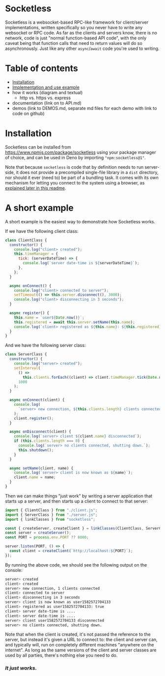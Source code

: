 # Socketless

Socketless is a websocket-based RPC-like framework for client/server implementations, written specifically so you never have to write any websocket or RPC code. As far as the clients and servers know, there is no network, code is just "normal function-based API code", with the only caveat being that function calls that need to return values will do so asynchronously. Just like any other `async`/`await` code you're used to writing.

# Table of contents

- [Installation](#installation)
- [Implementation and use example](#implementation-and-use-example)
- how it works (diagram and textual)
  - http vs. https vs. express
- documentation (link on to API.md)
- demos (link to DEMOS.md, separate md files for each demo with link to code on github)

# Installation

Socketless can be installed from https://www.npmjs.com/package/socketless using your package manager of choice, and can be used in Deno by importing `"npm:socketless@1"`.

Note that because `socketless` is code that by definition needs to run server-side, it does not provide a precompiled single-file library in a `dist` directory, nor should it ever (need to) be part of a bundling task. It comes with its own mechanism for letting you connect to the system using a browser, as [explained later in this readme](#......).

# A short example

A short example is the easiest way to demonstrate how Socketless works.

If we have the following client class:

```js
class ClientClass {
  constructor() {
    console.log("client> created");
    this.timeManager = {
      tick: (serverDateTime) => {
        console.log(`server date-time is ${serverDateTime}`);
      },
    };
  }

  async onConnect() {
    console.log("client> connected to server");
    setTimeout(() => this.server.disconnect(), 3000);
    console.log("client> disconnecting in 3 seconds");
  }

  async register() {
    this.name = `user${Date.now()}`;
    this.registered = await this.server.setName(this.name);
    console.log(`client> registered as ${this.name}: ${this.registered}`);
  }
}
```

And we have the following server class:

```js
class ServerClass {
  constructor() {
    console.log("server> created");
    setInterval(
      () =>
        this.clients.forEach((client) => client.timeManager.tick(Date.now())),
      1000
    );
  }

  async onConnect(client) {
    console.log(
      `server> new connection, ${this.clients.length} clients connected`
    );
    client.register();
  }

  async onDisconnect(client) {
    console.log(`server> client ${client.name} disconnected`);
    if (this.clients.length === 0) {
      console.log(`server> no clients connected, shutting down.`);
      this.shutdown();
    }
  }

  async setName(client, name) {
    console.log(`server> client is now known as ${name}`);
    client.name = name;
  }
}
```

Then we can make things "just work" by writing a server application that starts up a server, and then starts up a client to connect to that server:

```js
import { ClientClass } from "./client.js";
import { ServerClass } from "./server.js";
import { linkClasses } from "socketless";

const { createServer, createClient } = linkClasses(ClientClass, ServerClass);
const server = createServer();
const PORT = process.env.PORT ?? 8000;

server.listen(PORT, () => {
  const client = createClient(`http://localhost:${PORT}`);
});
```

By running the above code, we should see the following output on the console:

```bash
server> created
client> created
server> new connection, 1 clients connected
client> connected to server
client> disconnecting in 3 seconds
server> client is now known as user1582572704133
client> registered as user1582572704133: true
client> server date-time is ....
client> server date-time is ....
server> client user1582572704133 disconnected
server> no clients connected, shutting down.
```

Note that when the  client is created, it's not passed the reference to the server, but instead it's given a URL to connect to: the client and server can, and typically will, run on completely different machines "anywhere on the internet". As long as the same versions of the client and server classes are used by all parties, there's nothing else you need to do.

### _It just works._
